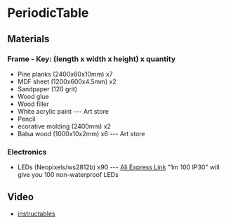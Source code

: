 # PeriodicTable


## Materials
### Frame - Key: (length x width x height) x quantity
  * Pine planks (2400x60x10mm) x7
  * MDF sheet (1200x600x4.5mm) x2
  * Sandpaper (120 grit)
  * Wood glue
  * Wood filler
  * White acrylic paint --- Art store
  * Pencil
  * ecorative molding (2400mm) x2
  * Balsa wood (1000x10x2mm) x6 --- Art store

### Electronics
  * LEDs (Neopixels/ws2812b) x90 --- [Ali Express Link](https://www.aliexpress.com/item/1m-4m-5m-WS2812B-Smart-led-pixel-strip-Black-White-PCB-30-60-144-leds-m/2036819167.html?spm=2114.search0104.3.1.vfSFec&ws_ab_test=searchweb0_0,searchweb201602_3_10152_10151_10065_10344_10068_10547_10342_10343_10340_10548_10341_10084_10083_10613_10615_10307_10614_10059_10314_10534_100031_10604_10103_10142,searchweb201603_2,ppcSwitch_5&algo_expid=7090edd1-8ac4-437c-9668-5cdfdab28cfe-0&algo_pvid=7090edd1-8ac4-437c-9668-5cdfdab28cfe&priceBeautifyAB=0) "1m 100 IP30" will give you 100 non-waterproof LEDs
 
## Video
  * [instructables](https://www.youtube.com/watch?v=cjIHdSHa2zM&t=8s&ab_channel=FranciscoLopes)
  
  
